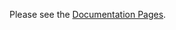 Please see the [Documentation Pages](http://web.math.ucsb.edu/~atzberg/gd_vae_docs/html/index.html).

